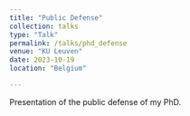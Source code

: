```yaml
---
title: "Public Defense"
collection: talks
type: "Talk"
permalink: /talks/phd_defense
venue: "KU Leuven"
date: 2023-10-19
location: "Belgium"

---
```


Presentation of the public defense of my PhD.

<div style="0 0 0;position:relative;"><iframe src="https://player.vimeo.com/video/929900755?badge=0&amp;autopause=0&amp;player_id=0&amp;app_id=58479" frameborder="0" allow="autoplay; fullscreen; picture-in-picture; clipboard-write" style="position:absolute;top:0;left:0;width:100%;height:100%;" title="Public_Defense_Jari_Peeperkorn"></iframe></div><script src="https://player.vimeo.com/api/player.js"></script>